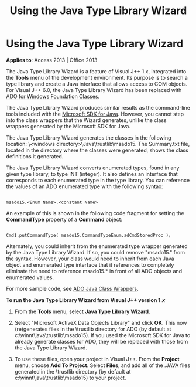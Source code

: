 ﻿---
title: Using the Java Type Library Wizard
TOCTitle: Using the Java Type Library Wizard
ms:assetid: 96af770c-c7c2-c905-3c3e-383a5b99cab2
ms:mtpsurl: https://msdn.microsoft.com/library/JJ249670(v=office.15)
ms:contentKeyID: 48546455
ms.date: 09/18/2015
mtps_version: v=office.15
---

# Using the Java Type Library Wizard


**Applies to**: Access 2013 | Office 2013

The Java Type Library Wizard is a feature of Visual J++ 1.x, integrated into the **Tools** menu of the development environment. Its purpose is to search a type library and create a Java interface that allows access to COM objects. For Visual J++ 6.0, the Java Type Library Wizard has been replaced with [ADO for Windows Foundation Classes](ado-wfc-programming.md).

The Java Type Library Wizard produces similar results as the command-line tools included with the [Microsoft SDK for Java](using-the-microsoft-sdk-for-java.md). However, you cannot step into the class wrappers that the Wizard generates, unlike the class wrappers generated by the Microsoft SDK for Java.

The Java Type Library Wizard generates the classes in the following location: \\\<windows directory\>\\Java\\trustlib\\msado15. The Summary.txt file, located in the directory where the classes were generated, shows the class definitions it generated.

The Java Type Library Wizard converts enumerated types, found in any given type library, to type INT (integer). It also defines an interface that corresponds to each enumerated type in the type library. You can reference the values of an ADO enumerated type with the following syntax:

``` 
 
msado15.<Enum Name>.<constant Name> 
```

An example of this is shown in the following code fragment for setting the **CommandType** property of a **Command** object:

``` 
 
Cmd1.putCommandType( msado15.CommandTypeEnum.adCmdStoredProc ); 
```

Alternately, you could inherit from the enumerated type wrapper generated by the Java Type Library Wizard. If so, you could remove "msado15." from the syntax. However, your class would need to inherit from each Java object and enumerated type interface that it references to completely eliminate the need to reference msado15.\* in front of all ADO objects and enumerated values.

For more sample code, see [ADO Java Class Wrappers](ado-java-class-wrappers.md).

**To run the Java Type Library Wizard from Visual J++ version 1.*x***

1.  From the **Tools** menu, select **Java Type Library Wizard**.

2.  Select "Microsoft ActiveX Data Objects Library" and click **OK**. This now (re)generates files in the \\trustlib directory for ADO (by default at c:\\winnt\\java\\trustlib\\msado15). If you used the Microsoft SDK for Java to already generate classes for ADO, they will be replaced with those from the Java Type Library Wizard.

3.  To use these files, open your project in Visual J++. From the **Project** menu, choose **Add To Project**. Select **Files**, and add all of the .JAVA files generated in the \\trustlib directory (by default at c:\\winnt\\java\\trustlib\\msado15) to your project.

